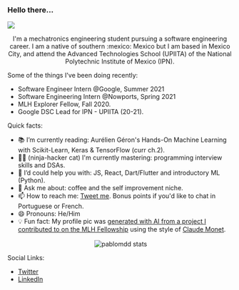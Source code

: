 ### Hello there...
![](https://komarev.com/ghpvc/?username=pablomdd)
<p align="center">I'm a mechatronics engineering student pursuing a software engineering career. I am a native of southern :mexico: Mexico but I am based in Mexico City, and attend the Advanced Technologies School (UPIITA) of the National Polytechnic Institute of Mexico (IPN).</p>

Some of the things I've been doing recently:

- Software Engineer Intern @Google, Summer 2021
- Software Engineering Intern @Nowports, Spring 2021
- MLH Explorer Fellow, Fall 2020.
- Google DSC Lead for IPN - UPIITA (20-21).

Quick facts:
- 📚 I’m currently reading: Aurélien Géron's Hands-On Machine Learning with Scikit-Learn, Keras & TensorFlow (curr ch.2).
- 🐱‍💻 (ninja-hacker cat) I'm currently mastering: programming interview skills and DSAs.
- 🤔 I’d could help you with: JS, React, Dart/Flutter and introductory ML (Python).
- 💬 Ask me about: coffee and the self improvement niche.
- 📫 How to reach me: <a href="https://twitter.com/Pablo_MDD">Tweet me</a>. Bonus points if you'd like to chat in Portuguese or French.
- 😄 Pronouns: He/Him
- 💡 Fun fact: My profile pic was [generated with AI from a project I contributed to on the MLH Fellowship](https://github.com/MLH-Fellowship/neuro-art) using the style of [Claude Monet](https://www.wikiart.org/es/claude-monet).
<p style="text-align:center;">&nbsp;<img align="center" src="https://github-readme-stats.vercel.app/api?username=pablomdd&show_icons=true" alt="pablomdd stats" /></p>

Social Links:
- <a href="https://twitter.com/Pablo_MDD">Twitter</a>
- <a href="https://www.linkedin.com/in/pablodominguezduran/">LinkedIn</a>
